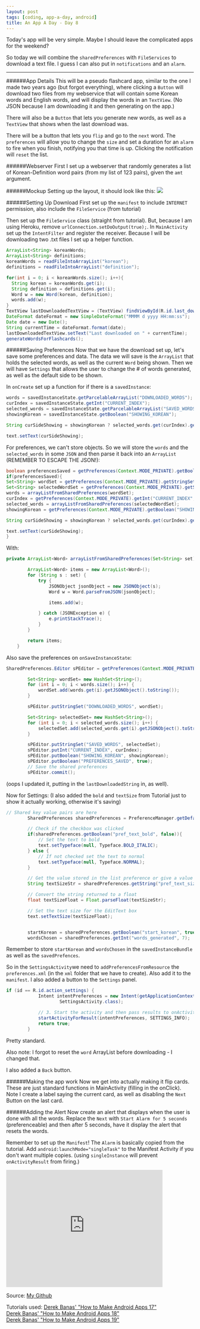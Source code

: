 ```yaml
---
layout: post
tags: [coding, app-a-day, android]
title: An App A Day - Day 8
---
```

Today's app will be very simple.  Maybe I should leave the complicated apps for the weekend?

So today we will combine the `sharedPreferences` with `FileServices` to download a text file.  I guess I can also put in `notifications` and an `alarm`.

-------------
######App Details
This will be a pseudo flashcard app, similar to the one I made two years ago (but forgot everything), where clicking a `Button` will download two files from my webservice that will contain some Korean words and English words, and will display the words in an `TextView`. (No JSON because I am downloading it and then generating on the app.)

There will also be a `Button` that lets you generate new words, as well as a `TextView` that shows when the last download was.

There will be a button that lets you `flip` and go to the `next` word.  The `preferences` will allow you to change the `size` and set a duration for an `alarm` to fire when you finish, notifying you that time is up. Clicking the notification will `reset` the list.

######Webserver
First I set up a webserver that randomly generates a list of Korean-Definition word pairs (from my list of 123 pairs), given the `amt` argument.

######Mockup
Setting up the layout, it should look like this:
![](http://i.imgur.com/Cj03XYz.png)

######Setting Up Download
First set up the `manifest` to include `INTERNET` permission, also include the `FileService` (from tutorial)

Then set up the `FileService` class (straight from tutorial).
But, because I am using Heroku, remove `urlConnection.setDoOutput(true);`. 
In `MainActivity` set up the `IntentFilter` and register the receiver. Because I will be downloading two .txt files I set up a helper function.

```java
ArrayList<String> koreanWords;
ArrayList<String> definitions;
koreanWords = readFileIntoArrayList("korean");
definitions = readFileIntoArrayList("definition");

for(int i = 0; i < koreanWords.size(); i++){
  String korean = koreanWords.get(i);
  String definition = definitions.get(i);
  Word w = new Word(korean, definition);
  words.add(w);
}
TextView lastDownloadedTextView = (TextView) findViewById(R.id.last_downloaded_text_view);
DateFormat dateFormat = new SimpleDateFormat("MMMM d yyyy HH:mm:ss");
Date date = new Date();
String currentTime = dateFormat.format(date);
lastDownloadedTextView.setText("Last downloaded on " + currentTime);
generateWordsForFlashcards();
```

######Saving Preferences
Now that we have the download set up, let's save some preferences and data.  The data we will save is the `ArrayList` that holds the selected words, as well as the current `Word` being shown.  Then we will have `Settings` that allows the user to change the # of words generated, as well as the default side to be shown.

In `onCreate` set up a function for if there is a `savedInstance`:

```java
words = savedInstanceState.getParcelableArrayList("DOWNLOADED_WORDS");
curIndex = savedInstanceState.getInt("CURRENT_INDEX");
selected_words = savedInstanceState.getParcelableArrayList("SAVED_WORDS");
showingKorean = savedInstanceState.getBoolean("SHOWING_KOREAN");

String curSideShowing = showingKorean ? selected_words.get(curIndex).getKorean() : selected_words.get(curIndex).getDefinition();

text.setText(curSideShowing);
```

For preferences, we can't store objects. So we will store the `words` and the `selected_words` in some `JSON` and then parse it back into an `ArrayList` (REMEMBER TO ESCAPE THE JSON!):

```java
boolean preferencesSaved = getPreferences(Context.MODE_PRIVATE).getBoolean("PREFERENCES_SAVED", false);
if(preferencesSaved){
Set<String> wordSet = getPreferences(Context.MODE_PRIVATE).getStringSet("DOWNLOADED_WORDS", null);
Set<String> selectedWordSet = getPreferences(Context.MODE_PRIVATE).getStringSet("SAVED_WORDS", null);
words = arrayListFromSharedPreferences(wordSet);
curIndex = getPreferences(Context.MODE_PRIVATE).getInt("CURRENT_INDEX", 0);
selected_words = arrayListFromSharedPreferences(selectedWordSet);
showingKorean = getPreferences(Context.MODE_PRIVATE).getBoolean("SHOWING_KOREAN", true);

String curSideShowing = showingKorean ? selected_words.get(curIndex).getKorean() : selected_words.get(curIndex).getDefinition();

text.setText(curSideShowing);
}
```

With:

```java
private ArrayList<Word> arrayListFromSharedPreferences(Set<String> set) {

        ArrayList<Word> items = new ArrayList<Word>();
        for (String s : set) {
            try {
                JSONObject jsonObject = new JSONObject(s);
                Word w = Word.parseFromJSON(jsonObject);

                items.add(w);

            } catch (JSONException e) {
                e.printStackTrace();
            }
        }

        return items;
    }
```

Also save the preferences on `onSaveInstanceState`:

```java
SharedPreferences.Editor sPEditor = getPreferences(Context.MODE_PRIVATE).edit();

        Set<String> wordSet= new HashSet<String>();
        for (int i = 0; i < words.size(); i++) {
            wordSet.add(words.get(i).getJSONObject().toString());
        }

        sPEditor.putStringSet("DOWNLOADED_WORDS", wordSet);

        Set<String> selectedSet= new HashSet<String>();
        for (int i = 0; i < selected_words.size(); i++) {
            selectedSet.add(selected_words.get(i).getJSONObject().toString());
        }

        sPEditor.putStringSet("SAVED_WORDS", selectedSet);
        sPEditor.putInt("CURRENT_INDEX", curIndex);
        sPEditor.putBoolean("SHOWING_KOREAN", showingKorean);
        sPEditor.putBoolean("PREFERENCES_SAVED", true);
        // Save the shared preferences
        sPEditor.commit();
```

(oops I updated it, putting in the `lastDownloadedString` in, as well).

Now for Settings:
(I also added the `bold` and `textSize` from Tutorial just to show it actually working, otherwise it's saving)

```java
// Shared key value pairs are here
        SharedPreferences sharedPreferences = PreferenceManager.getDefaultSharedPreferences(this);

        // Check if the checkbox was clicked
        if(sharedPreferences.getBoolean("pref_text_bold", false)){
            // Set the text to bold
            text.setTypeface(null, Typeface.BOLD_ITALIC);
        } else {
            // If not checked set the text to normal
            text.setTypeface(null, Typeface.NORMAL);
        }

        // Get the value stored in the list preference or give a value of 16
        String textSizeStr = sharedPreferences.getString("pref_text_size", "16");

        // Convert the string returned to a float
        float textSizeFloat = Float.parseFloat(textSizeStr);

        // Set the text size for the EditText box
        text.setTextSize(textSizeFloat);


        startKorean = sharedPreferences.getBoolean("start_korean", true);
        wordsChosen = sharedPreferences.getInt("words_generated", 7);
```

Remember to store `startKorean` and `wordsChosen` in the `savedInstanceBundle` as well as the `savedPrefences`.

So in the `SettingsActivity`we need to `addPreferencesFromResource` the `preferences.xml` (in the `xml` folder that we have to create). Also add it to the `manifest`. I also added a button to the `Settings` panel.

```java
if (id == R.id.action_settings) {
            Intent intentPreferences = new Intent(getApplicationContext(),
                    SettingsActivity.class);

            // 3. Start the activity and then pass results to onActivityResult
            startActivityForResult(intentPreferences, SETTINGS_INFO);
            return true;
        }
```
Pretty standard.

Also note: I forgot to reset the `word` ArrayList before downloading - I changed that.

I also added a `Back` button.

######Making the app work
Now we get into actually making it flip cards. These are just standard functions in MainActivity (filling in the onClick). Note I create a label saying the current card, as well as disabling the `Next` Button on the last card.

######Adding the Alert
Now create an alert that displays when the user is done with all the words.  Replace the `Next` with `Start Alarm for 5 seconds` (preferenceable) and then after 5 seconds, have it display the alert that resets the words.

Remember to set up the `Manifest`! The `Alarm` is basically copied from the tutorial. Add `android:launchMode="singleTask"` to the Manifest Activity if you don't want multiple copies. (using `singleInstance` will prevent `onActivityResult` from firing.)

<iframe width="420" height="315" src="https://www.youtube.com/embed/Qy3TRBXRCYI" frameborder="0" allowfullscreen></iframe>

Source: [My Github](https://github.com/ll2585/app_a_day.day_8)

Tutorials used:
[Derek Banas' "How to Make Android Apps 17"](https://www.youtube.com/watch?v=1DOeLy26hOE)  
[Derek Banas' "How to Make Android Apps 18"](https://www.youtube.com/watch?v=l8XBY1sqz70)  
[Derek Banas' "How to Make Android Apps 19"](https://www.youtube.com/watch?v=WozSRUnYoNM)  